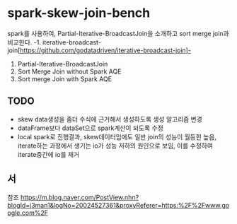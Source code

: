 # spark-skew-join-bench

spark를 사용하여, Partial-Iterative-BroadcastJoin을 소개하고 sort merge join과 비교한다. 
-1. iterative-broadcast-join[https://github.com/godatadriven/iterative-broadcast-join]-
1. Partial-Iterative-BroadcastJoin
2. Sort Merge Join without Spark AQE
3. Sort merge Join with Spark AQE


## TODO
- skew data생성을 좀더 수식에 근거해서 생성하도록 생성 알고리즘 변경
- dataFrame보다 dataSet으로 spark계산이 되도록 수정
- local spark로 진행결과, skew데이터임에도 일반 join의 성능이 월등힌 높음, iterate하는 과정에서 생기는 
io가 성능 저하의 원인으로 보임, 이를 수정하여 iterate중간에 io를 제거

## 서

참조
https://m.blog.naver.com/PostView.nhn?blogId=j3man1&logNo=20024527361&proxyReferer=https:%2F%2Fwww.google.com%2F

